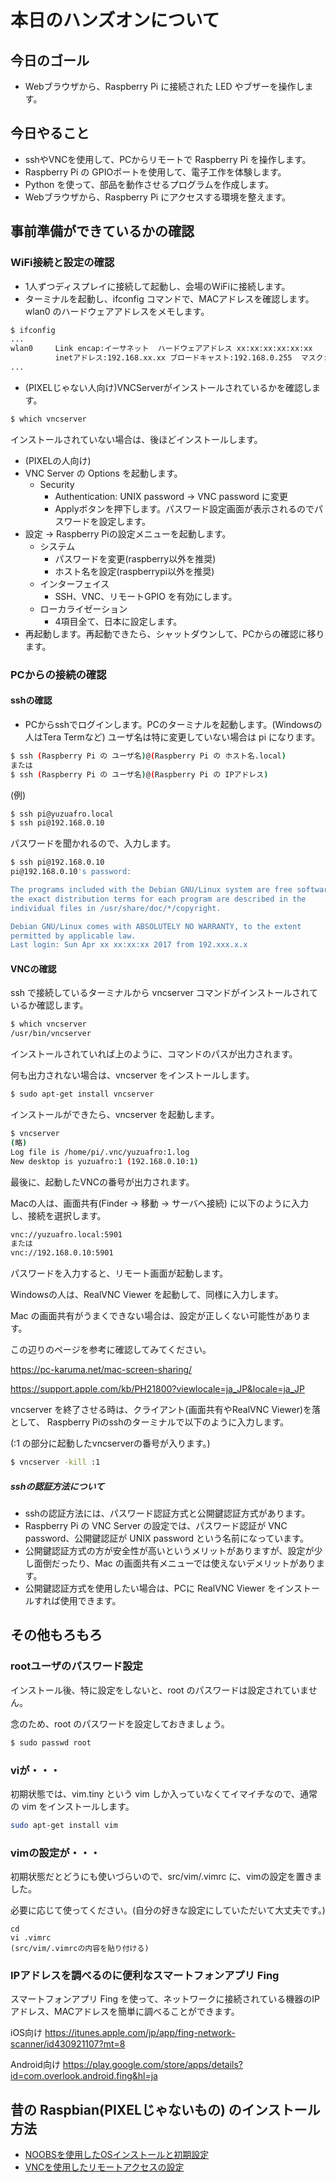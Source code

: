 # 本日のハンズオンについて
## 今日のゴール
* Webブラウザから、Raspberry Pi に接続された LED やブザーを操作します。

## 今日やること
* sshやVNCを使用して、PCからリモートで Raspberry Pi を操作します。
* Raspberry Pi の GPIOポートを使用して、電子工作を体験します。
* Python を使って、部品を動作させるプログラムを作成します。
* Webブラウザから、Raspberry Pi にアクセスする環境を整えます。

## 事前準備ができているかの確認
### WiFi接続と設定の確認
* 1人ずつディスプレイに接続して起動し、会場のWiFiに接続します。
* ターミナルを起動し、ifconfig コマンドで、MACアドレスを確認します。wlan0 のハードウェアアドレスをメモします。
```bash
$ ifconfig
...
wlan0     Link encap:イーサネット  ハードウェアアドレス xx:xx:xx:xx:xx:xx 
          inetアドレス:192.168.xx.xx ブロードキャスト:192.168.0.255  マスク:255.255.255.0
...
```
* (PIXELじゃない人向け)VNCServerがインストールされているかを確認します。
```bash
$ which vncserver
```
インストールされていない場合は、後ほどインストールします。
* (PIXELの人向け)
* VNC Server の Options を起動します。
    * Security
        * Authentication: UNIX password → VNC password に変更
        * Applyボタンを押下します。パスワード設定画面が表示されるのでパスワードを設定します。
* 設定 → Raspberry Piの設定メニューを起動します。
    * システム
        * パスワードを変更(raspberry以外を推奨)
        * ホスト名を設定(raspberrypi以外を推奨)
    * インターフェイス
        * SSH、VNC、リモートGPIO を有効にします。
    * ローカライゼーション
        * 4項目全て、日本に設定します。
* 再起動します。再起動できたら、シャットダウンして、PCからの確認に移ります。

### PCからの接続の確認
#### sshの確認
* PCからsshでログインします。PCのターミナルを起動します。(Windowsの人はTera Termなど)
ユーザ名は特に変更していない場合は pi になります。
```bash
$ ssh (Raspberry Pi の ユーザ名)@(Raspberry Pi の ホスト名.local)
または
$ ssh (Raspberry Pi の ユーザ名)@(Raspberry Pi の IPアドレス)
```

(例)
```bash
$ ssh pi@yuzuafro.local
$ ssh pi@192.168.0.10
```

パスワードを聞かれるので、入力します。

```bash
$ ssh pi@192.168.0.10
pi@192.168.0.10's password: 

The programs included with the Debian GNU/Linux system are free software;
the exact distribution terms for each program are described in the
individual files in /usr/share/doc/*/copyright.

Debian GNU/Linux comes with ABSOLUTELY NO WARRANTY, to the extent
permitted by applicable law.
Last login: Sun Apr xx xx:xx:xx 2017 from 192.xxx.x.x
```

#### VNCの確認
ssh で接続しているターミナルから vncserver コマンドがインストールされているか確認します。

```bash
$ which vncserver
/usr/bin/vncserver
```

インストールされていれば上のように、コマンドのパスが出力されます。

何も出力されない場合は、vncserver をインストールします。
```bash
$ sudo apt-get install vncserver
```

インストールができたら、vncserver を起動します。
```bash
$ vncserver
(略)
Log file is /home/pi/.vnc/yuzuafro:1.log
New desktop is yuzuafro:1 (192.168.0.10:1)
```

最後に、起動したVNCの番号が出力されます。

Macの人は、画面共有(Finder → 移動 → サーバへ接続) に以下のように入力し、接続を選択します。
```bash
vnc://yuzuafro.local:5901
または
vnc://192.168.0.10:5901
```

パスワードを入力すると、リモート画面が起動します。

Windowsの人は、RealVNC Viewer を起動して、同様に入力します。

Mac の画面共有がうまくできない場合は、設定が正しくない可能性があります。

この辺りのページを参考に確認してみてください。

https://pc-karuma.net/mac-screen-sharing/

https://support.apple.com/kb/PH21800?viewlocale=ja_JP&locale=ja_JP

vncserver を終了させる時は、クライアント(画面共有やRealVNC Viewer)を落として、
Raspberry Piのsshのターミナルで以下のように入力します。

(:1 の部分に起動したvncserverの番号が入ります。)
```bash
$ vncserver -kill :1
```
##### sshの認証方法について
* sshの認証方法には、パスワード認証方式と公開鍵認証方式があります。
* Raspberry Pi の VNC Server の設定では、パスワード認証が VNC password、公開鍵認証が UNIX password という名前になっています。
* 公開鍵認証方式の方が安全性が高いというメリットがありますが、設定が少し面倒だったり、Mac の画面共有メニューでは使えないデメリットがあります。
* 公開鍵認証方式を使用したい場合は、PCに RealVNC Viewer をインストールすれば使用できます。

## その他もろもろ
### rootユーザのパスワード設定
インストール後、特に設定をしないと、root のパスワードは設定されていません。

念のため、root のパスワードを設定しておきましょう。
```bash
$ sudo passwd root
```

### viが・・・
初期状態では、vim.tiny という vim しか入っていなくてイマイチなので、通常の vim をインストールします。
```bash
sudo apt-get install vim
```

### vimの設定が・・・
初期状態だとどうにも使いづらいので、src/vim/.vimrc に、vimの設定を置きました。

必要に応じて使ってください。(自分の好きな設定にしていただいて大丈夫です。)
```
cd
vi .vimrc
(src/vim/.vimrcの内容を貼り付ける)
```

### IPアドレスを調べるのに便利なスマートフォンアプリ Fing
スマートフォンアプリ Fing を使って、ネットワークに接続されている機器のIPアドレス、MACアドレスを簡単に調べることができます。

iOS向け 
https://itunes.apple.com/jp/app/fing-network-scanner/id430921107?mt=8

Android向け 
https://play.google.com/store/apps/details?id=com.overlook.android.fing&hl=ja

## 昔の Raspbian(PIXELじゃないもの) のインストール方法
- [NOOBSを使用したOSインストールと初期設定](docs/prepare.md)
- [VNCを使用したリモートアクセスの設定](docs/prepare_vnc.md)
